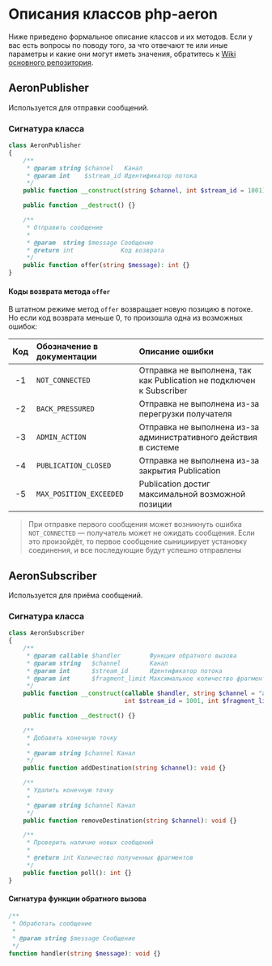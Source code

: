 # Описания классов php-aeron

Ниже приведено формальное описание классов и их методов. Если у вас есть вопросы по поводу того, за что отвечают те или
иные параметры и какие они могут иметь значения, обратитесь к
[Wiki основного репозитория](https://gitlab.com/transport_layer/aeron/aeron_cpp/-/wikis/home).

## AeronPublisher

Используется для отправки сообщений.

### Сигнатура класса

```php
class AeronPublisher
{
    /**
     * @param string $channel   Канал
     * @param int    $stream_id Идентификатор потока
     */
    public function __construct(string $channel, int $stream_id = 1001) {}

    public function __destruct() {}

    /**
     * Отправить сообщение
     *
     * @param  string $message Сообщение
     * @return int             Код возврата
     */
    public function offer(string $message): int {}
}
```

#### Коды возврата метода `offer`

В штатном режиме метод `offer` возвращает новую позицию в потоке. Но если код возврата меньше 0, то произошла одна из
возможных ошибок:

|    Код    | Обозначение в документации | Описание ошибки                                                      |
|:---------:|:---------------------------|:---------------------------------------------------------------------|
|    -1     | `NOT_CONNECTED`            | Отправка не выполнена, так как Publication не подключен к Subscriber |
|    -2     | `BACK_PRESSURED`           | Отправка не выполнена из-за перегрузки получателя                    |
|    -3     | `ADMIN_ACTION`             | Отправка не выполнена из-за административного действия в системе     |
|    -4     | `PUBLICATION_CLOSED`       | Отправка не выполнена из-за закрытия Publication                     |
|    -5     | `MAX_POSITION_EXCEEDED`    | Publication достиг максимальной возможной позиции                    |

> При отправке первого сообщения может возникнуть ошибка `NOT_CONNECTED` — получатель может не ожидать сообщения. Если
> это произойдёт, то первое сообщение сынициирует установку соединения, и все последующие будут успешно отправлены

## AeronSubscriber

Используется для приёма сообщений.

### Сигнатура класса

```php
class AeronSubscriber
{
    /**
     * @param callable $handler        Функция обратного вызова
     * @param string   $channel        Канал
     * @param int      $stream_id      Идентификатор потока
     * @param int      $fragment_limit Максимальное количество фрагментов в сообщении
     */
    public function __construct(callable $handler, string $channel = "aeron:udp?control-mode=manual",
                                int $stream_id = 1001, int $fragment_limit = 10) {}

    public function __destruct() {}

    /**
     * Добавить конечную точку
     *
     * @param string $channel Канал
     */
    public function addDestination(string $channel): void {}

    /**
     * Удалить конечную точку
     *
     * @param string $channel Канал
     */
    public function removeDestination(string $channel): void {}

    /**
     * Проверить наличие новых сообщений
     *
     * @return int Количество полученных фрагментов
     */
    public function poll(): int {}
}
```

#### Сигнатура функции обратного вызова

```php
/**
 * Обработать сообщение
 * 
 * @param string $message Сообщение
 */
function handler(string $message): void {}
```
